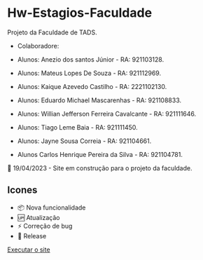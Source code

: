 # Hw-Estagios-Faculdade
Projeto da Faculdade de TADS.

- Colaboradore:

- Alunos: Anezio dos santos Júnior - RA: 921103128.
- Alunos: Mateus Lopes De Souza - RA: 921112969.
- Alunos: Kaique Azevedo Castilho - RA: 2221102130.
- Alunos: Eduardo Michael Mascarenhas - RA: 921108833.
- Alunos: Willian Jefferson Ferreira Cavalcante - RA: 921111646.
- Alunos: Tiago Leme Baia - RA: 921111450.
- Alunos: Jayne Sousa Correia - RA: 921104661.
- Alunos Carlos Henrique Pereira da Silva - RA: 921104781.





📅 19/04/2023 - Site em construção para o projeto da faculdade.


## Icones

- :package: Nova funcionalidade<br>
- :up: Atualização<br>
- :zap: Correção de bug<br>
- :checkered_flag: Release<br>















<a href="https://aneziojr.github.io/Hw-Estagios-Faculdade//" target="_blank">Executar o site</a>

